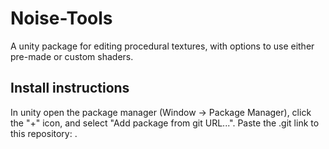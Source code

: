 # Noise-Tools
A unity package for editing procedural textures, with options to use either pre-made or custom shaders.

## Install instructions

In unity open the package manager (Window -> Package Manager), click the "+" icon, and select "Add package from git URL...". Paste the .git link to this repository: [](https://github.com/msunde137/noise-tools.git).
